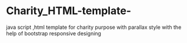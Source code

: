 # Charity_HTML-template-
java script ,html template for charity purpose with parallax style with the help of bootstrap responsive designing
